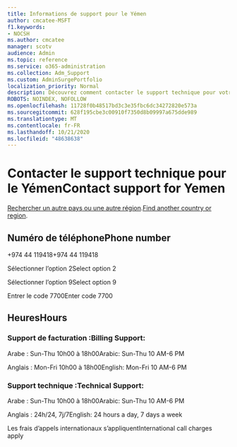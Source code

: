 ```yaml
---
title: Informations de support pour le Yémen
author: cmcatee-MSFT
f1.keywords:
- NOCSH
ms.author: cmcatee
manager: scotv
audience: Admin
ms.topic: reference
ms.service: o365-administration
ms.collection: Adm_Support
ms.custom: AdminSurgePortfolio
localization_priority: Normal
description: Découvrez comment contacter le support technique pour votre pays ou région.
ROBOTS: NOINDEX, NOFOLLOW
ms.openlocfilehash: 11728f0b48517bd3c3e35fbc6dc34272820e573a
ms.sourcegitcommit: 628f195cbe3c00910f7350d8b09997a675dde989
ms.translationtype: MT
ms.contentlocale: fr-FR
ms.lasthandoff: 10/21/2020
ms.locfileid: "48638638"
---
```

# <a name="contact-support-for-yemen"></a><span data-ttu-id="72744-103">Contacter le support technique pour le Yémen</span><span class="sxs-lookup"><span data-stu-id="72744-103">Contact support for Yemen</span></span>

<span data-ttu-id="72744-104">[Rechercher un autre pays ou une autre région](../contact-support-for-business-products.md).</span><span class="sxs-lookup"><span data-stu-id="72744-104">[Find another country or region](../contact-support-for-business-products.md).</span></span>

## <a name="phone-number"></a><span data-ttu-id="72744-105">Numéro de téléphone</span><span class="sxs-lookup"><span data-stu-id="72744-105">Phone number</span></span>
<span data-ttu-id="72744-106">+974 44 119418</span><span class="sxs-lookup"><span data-stu-id="72744-106">+974 44 119418</span></span>

<span data-ttu-id="72744-107">Sélectionner l’option 2</span><span class="sxs-lookup"><span data-stu-id="72744-107">Select option 2</span></span>

<span data-ttu-id="72744-108">Sélectionner l’option 9</span><span class="sxs-lookup"><span data-stu-id="72744-108">Select option 9</span></span>

<span data-ttu-id="72744-109">Entrer le code 7700</span><span class="sxs-lookup"><span data-stu-id="72744-109">Enter code 7700</span></span>

## <a name="hours"></a><span data-ttu-id="72744-110">Heures</span><span class="sxs-lookup"><span data-stu-id="72744-110">Hours</span></span>
### <a name="billing-support"></a><span data-ttu-id="72744-111">Support de facturation :</span><span class="sxs-lookup"><span data-stu-id="72744-111">Billing Support:</span></span>

<span data-ttu-id="72744-112">Arabe : Sun-Thu 10h00 à 18h00</span><span class="sxs-lookup"><span data-stu-id="72744-112">Arabic: Sun-Thu 10 AM-6 PM</span></span>

<span data-ttu-id="72744-113">Anglais : Mon-Fri 10h00 à 18h00</span><span class="sxs-lookup"><span data-stu-id="72744-113">English: Mon-Fri 10 AM-6 PM</span></span>

### <a name="technical-support"></a><span data-ttu-id="72744-114">Support technique :</span><span class="sxs-lookup"><span data-stu-id="72744-114">Technical Support:</span></span>

<span data-ttu-id="72744-115">Arabe : Sun-Thu 10h00 à 18h00</span><span class="sxs-lookup"><span data-stu-id="72744-115">Arabic: Sun-Thu 10 AM-6 PM</span></span>

<span data-ttu-id="72744-116">Anglais : 24h/24, 7j/7</span><span class="sxs-lookup"><span data-stu-id="72744-116">English: 24 hours a day, 7 days a week</span></span>

<span data-ttu-id="72744-117">Les frais d’appels internationaux s’appliquent</span><span class="sxs-lookup"><span data-stu-id="72744-117">International call charges apply</span></span>
